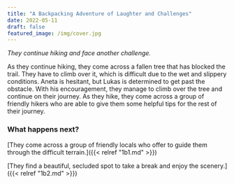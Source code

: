 ```yaml
---
title: "A Backpacking Adventure of Laughter and Challenges"
date: 2022-05-11
draft: false
featured_image: /img/cover.jpg
---
```


*They continue hiking and face another challenge.*

As they continue hiking, they come across a fallen tree that has blocked the trail. They have to climb over it, which is difficult due to the wet and slippery conditions. Aneta is hesitant, but Lukas is determined to get past the obstacle. With his encouragement, they manage to climb over the tree and continue on their journey. As they hike, they come across a group of friendly hikers who are able to give them some helpful tips for the rest of their journey.

### What happens next?

[They come across a group of friendly locals who offer to guide them through the difficult terrain.]({{< relref "1b1.md" >}})

[They find a beautiful, secluded spot to take a break and enjoy the scenery.]({{< relref "1b2.md" >}})
